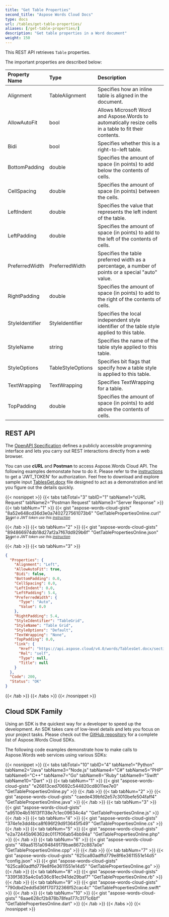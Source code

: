 ```yaml
---
title: "Get Table Properties"
second_title: "Aspose Words Cloud Docs"
type: docs
url: /tables/get-table-properties/
aliases: [/get-table-properties/]
description: "Get table properties in a Word document"
weight: 150
---
```


This REST API retrieves `Table` properties. 

The important properties are described below:

|Property Name|Type|Description|
| :- | :- | :- |
|Alignment|TableAlignment|Specifies how an inline table is aligned in the document.|
|AllowAutoFit|bool|Allows Microsoft Word and Aspose.Words to automatically resize cells in a table to fit their contents.|
|Bidi|bool|Specifies whether this is a right-to-left table.|
|BottomPadding|double|Specifies the amount of space (in points) to add below the contents of cells.|
|CellSpacing|double|Specifies the amount of space (in points) between the cells.|
|LeftIndent|double|Specifies the value that represents the left indent of the table.|
|LeftPadding|double|Specifies the amount of space (in points) to add to the left of the contents of cells.|
|PreferredWidth|PreferredWidth|Specifies the table preferred width as a percentage, a number of points or a special "auto" value.|
|RightPadding|double|Specifies the amount of space (in points) to add to the right of the contents of cells.|
|StyleIdentifier|StyleIdentifier|Specifies the local independent style identifier of the table style applied to this table.|
|StyleName|string|Specifies the name of the table style applied to this table.|
|StyleOptions|TableStyleOptions|Specifies bit flags that specify how a table style is applied to this table.|
|TextWrapping|TextWrapping|Specifies TextWrapping for a table.|
|TopPadding|double|Specifies the amount of space (in points) to add above the contents of cells.|

## REST API

The [OpenAPI Specification](https://apireference.aspose.cloud/words/#/Tables/GetTableProperties) defines a publicly accessible programming interface and lets you carry out REST interactions directly from a web browser.

You can use **cURL** and **Postman** to access Aspose.Words Cloud API. The following examples demonstate how to do it. Please refer to the <a href="/words/getting-started/quickstart/">instructions</a> to get a 'JWT_TOKEN' for authorization. Feel free to download and explore sample input [TablesGet.docx](/words/tables/TablesGet.docx) file designed to act as a demonstration and let you figure out the details quickly.

{{< nosnippet >}}
{{< tabs tabTotal="3" tabID="1" tabName1="cURL Request" tabName2="Postman Request" tabName3="Server Response" >}}
{{< tab tabNum="1" >}}
{{< gist "aspose-words-cloud-gists" "8a52e648cd36d3e0a7402727561073b6" "GetTablePropertiesOnline.curl" >}}

<p style="margin-top:-32px;font-size:80%;font-style:italic">To get a JWT token use this <a href="/words/getting-started/quickstart/">instruction</a></p>

{{< /tab >}}
{{< tab tabNum="2" >}}
{{< gist "aspose-words-cloud-gists" "894866974db18d27af2a7f67dd929b6f" "GetTablePropertiesOnline.json" >}}

<p style="margin-top:-32px;font-size:80%;font-style:italic">To get a JWT token use this <a href="/words/getting-started/quickstart/">instruction</a></p>

{{< /tab >}}
{{< tab tabNum="3" >}}
```json
{
  "Properties": {
    "Alignment": "Left",
    "AllowAutoFit": true,
    "Bidi": false,
    "BottomPadding": 0.0,
    "CellSpacing": 0.0,
    "LeftIndent": 0.0,
    "LeftPadding": 5.4,
    "PreferredWidth": {
      "Type": "Auto",
      "Value": 0.0
    },
    "RightPadding": 5.4,
    "StyleIdentifier": "TableGrid",
    "StyleName": "Table Grid",
    "StyleOptions": "Default",
    "TextWrapping": "None",
    "TopPadding": 0.0,
    "link": {
      "Href": "https://api.aspose.cloud/v4.0/words/TablesGet.docx/sections/0/tables/1/properties",
      "Rel": "self",
      "Type": null,
      "Title": null
    }
  },
  "Code": 200,
  "Status": "OK"
}
```
{{< /tab >}}
{{< /tabs >}}
{{< /nosnippet >}}

## Cloud SDK Family

Using an SDK is the quickest way for a developer to speed up the development. An SDK takes care of low-level details and lets you focus on your project tasks. Please check out the [GitHub repository](https://github.com/aspose-words-cloud) for a complete list of Aspose.Words Cloud SDKs.

The following code examples demonstrate how to make calls to Aspose.Words web services using various SDKs:

{{< nosnippet >}}
{{< tabs tabTotal="10" tabID="4" tabName1="Python" tabName2="Java" tabName3="Node.js" tabName4="C#" tabName5="PHP" tabName6="C++" tabName7="Go" tabName8="Ruby" tabName9="Swift" tabName10="Dart" >}}
{{< tab tabNum="1" >}}
{{< gist "aspose-words-cloud-gists" "e26813ced70692c544820cd8011ee7e0" "GetTablePropertiesOnline.py" >}}
{{< /tab >}}
{{< tab tabNum="2" >}}
{{< gist "aspose-words-cloud-gists" "caede439bfd2e57c3010befe504faff4" "GetTablePropertiesOnline.java" >}}
{{< /tab >}}
{{< tab tabNum="3" >}}
{{< gist "aspose-words-cloud-gists" "a9510e4b51613f1138e7c1ec09634c4a" "GetTablePropertiesOnline.js" >}}
{{< /tab >}}
{{< tab tabNum="4" >}}
{{< gist "aspose-words-cloud-gists" "374e1e3dd4bca8f696f29d913645f549" "GetTablePropertiesOnline.cs" >}}
{{< /tab >}}
{{< tab tabNum="5" >}}
{{< gist "aspose-words-cloud-gists" "e2a72445b96362dc0117f06ab54bb94a" "GetTablePropertiesOnline.php" >}}
{{< /tab >}}
{{< tab tabNum="6" >}}
{{< gist "aspose-words-cloud-gists" "49aa5151a094849179bae8672c887a0e" "GetTablePropertiesOnline.cpp" >}}
{{< /tab >}}
{{< tab tabNum="7" >}}
{{< gist "aspose-words-cloud-gists" "625ca80adffd779e8f6e3611551e14d5" "config.json" >}}
{{< gist "aspose-words-cloud-gists" "625ca80adffd779e8f6e3611551e14d5" "GetTablePropertiesOnline.go" >}}
{{< /tab >}}
{{< tab tabNum="8" >}}
{{< gist "aspose-words-cloud-gists" "339f3835a4c0a536c81ec941de29baf7" "GetTablePropertiesOnline.rb" >}}
{{< /tab >}}
{{< tab tabNum="9" >}}
{{< gist "aspose-words-cloud-gists" "790dbd2edd5d36f170732366f52cac4c" "GetTablePropertiesOnline.swift" >}}
{{< /tab >}}
{{< tab tabNum="10" >}}
{{< gist "aspose-words-cloud-gists" "6aae628cf2b878b78fea177c3171c6bf" "GetTablePropertiesOnline.dart" >}}
{{< /tab >}}
{{< /tabs >}}
{{< /nosnippet >}}
